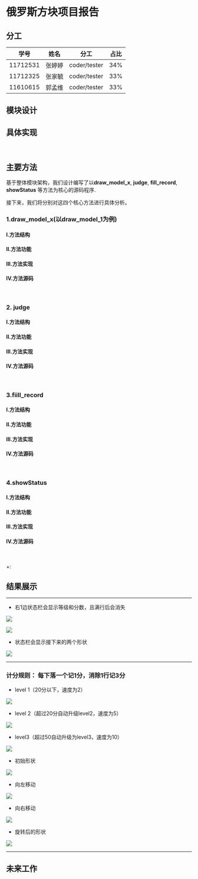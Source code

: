 # 俄罗斯方块项目报告

## 分工

| 学号     | 姓名   | 分工         | 占比 |
| -------- | ------ | ------------ | ---- |
| 11712531 | 张婷婷 | coder/tester | 34%  |
| 11712325 | 张家毓 | coder/tester | 33%  |
| 11610615 | 郭孟维 | coder/tester | 33%  |



## 模块设计



## 具体实现


<br>

## 主要方法

基于整体模块架构，我们设计编写了以**draw_model_x**,  **judge**, **fill_record**, **showStatus** 等方法为核心的源码程序.

接下来，我们将分别对这四个核心方法进行具体分析。



### 1.draw_model_x(以draw_model_1为例)



#### I.方法结构



#### II.方法功能



#### III.方法实现



#### IV.方法源码


<br>


### 2. judge



#### I.方法结构



#### II.方法功能



#### III.方法实现



#### IV.方法源码



<br>

### 3.fiill_record

#### I.方法结构



#### II.方法功能



#### III.方法实现



#### IV.方法源码

<br>



### 4.showStatus

#### I.方法结构



#### II.方法功能



#### III.方法实现



#### IV.方法源码



<br>



+:
## 结果展示

---

- 右1边状态栏会显示等级和分数，且满行后会消失



![](https://s2.ax1x.com/2019/12/29/lK3sJO.png)

![](https://s2.ax1x.com/2019/12/29/lK3yWD.png)





- 状态栏会显示接下来的两个形状

![](https://s2.ax1x.com/2019/12/29/lK3we1.png)

---
### 计分规则： 每下落一个记1分，消除1行记3分

- level 1（20分以下，速度为2）

![](https://s2.ax1x.com/2019/12/29/lK3Bo6.png)

- level 2（超过20分自动升级level2，速度为5）

![](https://s2.ax1x.com/2019/12/29/lK3cSe.png)

- level3（超过50自动升级为level3，速度为10）

![](https://s2.ax1x.com/2019/12/29/lK3gQH.png)

- 初始形状

![](https://s2.ax1x.com/2019/12/29/lK3ROA.jpg)

- 向左移动

![](https://s2.ax1x.com/2019/12/29/lK3hwt.jpg)

- 向右移动

![](https://s2.ax1x.com/2019/12/29/lK34TP.jpg)

- 旋转后的形状

![](https://s2.ax1x.com/2019/12/29/lK3oY8.jpg)











----





## 未来工作

